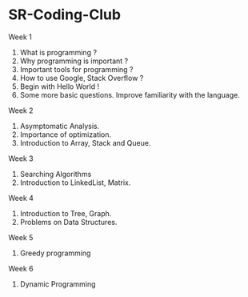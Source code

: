 # SR-Coding-Club
Week 1
1. What is programming ?
2. Why programming is important ?
3. Important tools for programming ?
4. How to use Google, Stack Overflow ?
5. Begin with Hello World !
6. Some more basic questions. Improve familiarity with the language.

Week 2
1. Asymptomatic Analysis.
2. Importance of optimization.
3. Introduction to Array, Stack and Queue.

Week 3
1. Searching Algorithms
2. Introduction to LinkedList, Matrix.

Week 4
1. Introduction to Tree, Graph.
2. Problems on Data Structures.

Week 5
1. Greedy programming

Week 6 
1. Dynamic Programming

